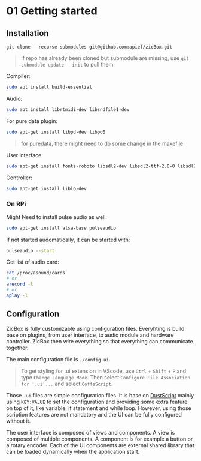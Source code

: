 # 01 Getting started

## Installation

```ssh
git clone --recurse-submodules git@github.com:apiel/zicBox.git
```

> If repo has already been cloned but submodule are missing, use `git submodule update --init` to pull them.

Compiler:
```sh
sudo apt install build-essential
```

Audio:

```sh
sudo apt install librtmidi-dev libsndfile1-dev
```

For pure data plugin:
```sh
sudo apt-get install libpd-dev libpd0
```

> for puredata, there might need to do some change in the makefile

User interface:

```sh
sudo apt-get install fonts-roboto libsdl2-dev libsdl2-ttf-2.0-0 libsdl2-ttf-dev
```

Controller:

```sh
sudo apt-get install liblo-dev
```


### On RPi

Might Need to install pulse audio as well:

```sh
sudo apt-get install alsa-base pulseaudio
```

If not started audomatically, it can be started with:

```sh
pulseaudio --start
```

Get list of audio card:

```sh
cat /proc/asound/cards
# or
arecord -l
# or
aplay -l
```

## Configuration

ZicBox is fully customizable using configuration files. Everyhting is build base on plugins, from user interface, to audio module and hardware controller. ZicBox then wire everything so that everything can communicate together.

The main configuration file is `./config.ui`.

> To get styling for .ui extension in VScode, use `Ctrl` + `Shift` + `P` and type `Change Language Mode`. Then select `Configure File Association for '.ui'...` and select `CoffeScript`.

Those `.ui` files are simple configuration files. It is base on [DustScript](https://github.com/apiel/dustscript) mainly using `KEY:VALUE` to set the configuration and providing some extra feature on top of it, like variable, if statement and while loop. However, using those scription features are not mandatory and the UI can be fully configured without it.

The user interface is composed of views and components. A view is composed of multiple components. A component is for example a button or a rotary encoder. Each of the UI components are external shared library that can be loaded dynamically when the application start.
